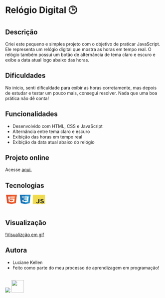 # Relógio Digital 🕒

## Descrição
Criei este pequeno e simples projeto com o objetivo de praticar JavaScript. Ele representa um relógio digital que mostra as horas em tempo real. O relógio também possui um botão de alternância de tema claro e escuro e exibe a data atual logo abaixo das horas.

## Dificuldades
No início, senti dificuldade para exibir as horas corretamente, mas depois de estudar e testar um pouco mais, consegui resolver. Nada que uma boa prática não dê conta!

## Funcionalidades
- Desenvolvido com HTML, CSS e JavaScript
- Alternância entre tema claro e escuro
- Exibição das horas em tempo real
- Exibição da data atual abaixo do relógio

## Projeto online
Acesse [aqui.](https://luciane003.github.io/relogio-digital/)

## Tecnologias
<div>
 <img align="center" alt="HTML" height="30" width="40" src="https://raw.githubusercontent.com/devicons/devicon/master/icons/html5/html5-original.svg">
 <img align="center" alt="CSS" height="30" width="40" src="https://raw.githubusercontent.com/devicons/devicon/master/icons/css3/css3-original.svg">
 <img align="center" alt="JavaScript" height="30" width="40" src="https://raw.githubusercontent.com/devicons/devicon/master/icons/javascript/javascript-original.svg">
</div><br>

## Visualização
[!Visualizção em gif](./design/relogio-digital.gif)

## Autora
- Luciane Kellen
- Feito como parte do meu processo de aprendizagem em programação!
<div style="display: inline_block"><br> 
  <a href="https://www.linkedin.com/feed/" target="_blank"><img src="https://img.shields.io/badge/-LinkedIn-%230077B5?style=for-the-badge&logo=linkedin&logoColor=white" target="_blank"></a>
  <a href="https://wa.me/5517996417374" target="_blank"><img  height="40" width="40" src="https://github.com/user-attachments/assets/da75e70c-b550-4684-8548-ff61fecc7c7e" target="_blank"></a>
</div>
